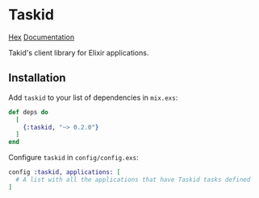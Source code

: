 # Taskid

[Hex](https://hex.pm/packages/taskid)
[Documentation](https://hexdocs.pm/taskid/api-reference.html)

Takid's client library for Elixir applications.

## Installation

Add `taskid` to your list of dependencies in `mix.exs`:

```elixir
def deps do
  [
    {:taskid, "~> 0.2.0"}
  ]
end
```

Configure `taskid` in `config/config.exs`:

```elixir
config :taskid, applications: [
  # A list with all the applications that have Taskid tasks defined
]
```
